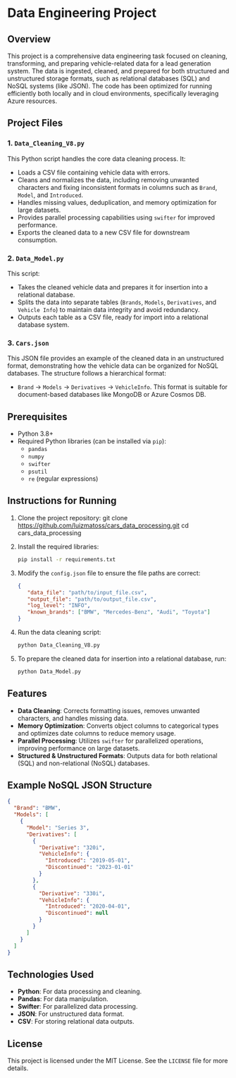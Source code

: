 # Data Engineering Project

## Overview
This project is a comprehensive data engineering task focused on cleaning, transforming, and preparing vehicle-related data for a lead generation system. The data is ingested, cleaned, and prepared for both structured and unstructured storage formats, such as relational databases (SQL) and NoSQL systems (like JSON). The code has been optimized for running efficiently both locally and in cloud environments, specifically leveraging Azure resources.

## Project Files
### 1. `Data_Cleaning_V8.py`
This Python script handles the core data cleaning process. It:
- Loads a CSV file containing vehicle data with errors.
- Cleans and normalizes the data, including removing unwanted characters and fixing inconsistent formats in columns such as `Brand`, `Model`, and `Introduced`.
- Handles missing values, deduplication, and memory optimization for large datasets.
- Provides parallel processing capabilities using `swifter` for improved performance.
- Exports the cleaned data to a new CSV file for downstream consumption.

### 2. `Data_Model.py`
This script:
- Takes the cleaned vehicle data and prepares it for insertion into a relational database.
- Splits the data into separate tables (`Brands`, `Models`, `Derivatives`, and `Vehicle Info`) to maintain data integrity and avoid redundancy.
- Outputs each table as a CSV file, ready for import into a relational database system.

### 3. `Cars.json`
This JSON file provides an example of the cleaned data in an unstructured format, demonstrating how the vehicle data can be organized for NoSQL databases. The structure follows a hierarchical format:
- `Brand` -> `Models` -> `Derivatives` -> `VehicleInfo`.
This format is suitable for document-based databases like MongoDB or Azure Cosmos DB.

## Prerequisites
- Python 3.8+
- Required Python libraries (can be installed via `pip`):
  - `pandas`
  - `numpy`
  - `swifter`
  - `psutil`
  - `re` (regular expressions)

## Instructions for Running
1. Clone the project repository:   git clone https://github.com/luizmatoss/cars_data_processing.git
cd cars_data_processing

2. Install the required libraries:
   ```bash
   pip install -r requirements.txt
   ```

3. Modify the `config.json` file to ensure the file paths are correct:
   ```json
   {
      "data_file": "path/to/input_file.csv",
      "output_file": "path/to/output_file.csv",
      "log_level": "INFO",
      "known_brands": ["BMW", "Mercedes-Benz", "Audi", "Toyota"]
   }
   ```

4. Run the data cleaning script:
   ```bash
   python Data_Cleaning_V8.py
   ```

5. To prepare the cleaned data for insertion into a relational database, run:
   ```bash
   python Data_Model.py
   ```

## Features
- **Data Cleaning**: Corrects formatting issues, removes unwanted characters, and handles missing data.
- **Memory Optimization**: Converts object columns to categorical types and optimizes date columns to reduce memory usage.
- **Parallel Processing**: Utilizes `swifter` for parallelized operations, improving performance on large datasets.
- **Structured & Unstructured Formats**: Outputs data for both relational (SQL) and non-relational (NoSQL) databases.

## Example NoSQL JSON Structure
```json
{
  "Brand": "BMW",
  "Models": [
    {
      "Model": "Series 3",
      "Derivatives": [
        {
          "Derivative": "320i",
          "VehicleInfo": {
            "Introduced": "2019-05-01",
            "Discontinued": "2023-01-01"
          }
        },
        {
          "Derivative": "330i",
          "VehicleInfo": {
            "Introduced": "2020-04-01",
            "Discontinued": null
          }
        }
      ]
    }
  ]
}
```

## Technologies Used
- **Python**: For data processing and cleaning.
- **Pandas**: For data manipulation.
- **Swifter**: For parallelized data processing.
- **JSON**: For unstructured data format.
- **CSV**: For storing relational data outputs.


## License
This project is licensed under the MIT License. See the `LICENSE` file for more details.
